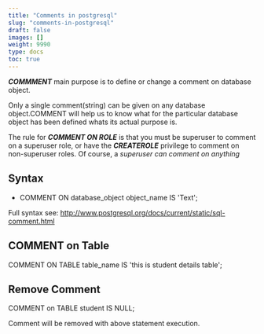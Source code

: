 ```yaml
---
title: "Comments in postgresql"
slug: "comments-in-postgresql"
draft: false
images: []
weight: 9990
type: docs
toc: true
---
```


***COMMMENT*** main purpose is to define or change a comment on database object.

Only a single comment(string) can be given on any database object.COMMENT will help us to know what for the particular database object has been defined whats its actual purpose is.

The rule for ***COMMENT ON ROLE*** is that you must be superuser to comment on a superuser role, or have the ***CREATEROLE*** privilege to comment on non-superuser roles. Of course, a *superuser can comment on anything*

## Syntax
 - COMMENT ON database_object object_name IS 'Text';

Full syntax see: http://www.postgresql.org/docs/current/static/sql-comment.html

## COMMENT on Table
COMMENT ON TABLE table_name IS 'this is student details table';

## Remove Comment
COMMENT on TABLE student IS NULL;

Comment will be removed with above statement execution.

